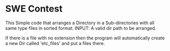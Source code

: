 # SWE Contest
This Simple code that arranges a Directory in a Sub-directories with all same type files in sorted format.
INPUT:
      A valid dir path to be arranged.
      
If there is a file with no extension then the program will automatically create a new Dir called 'etc_files'
and put a files there.
